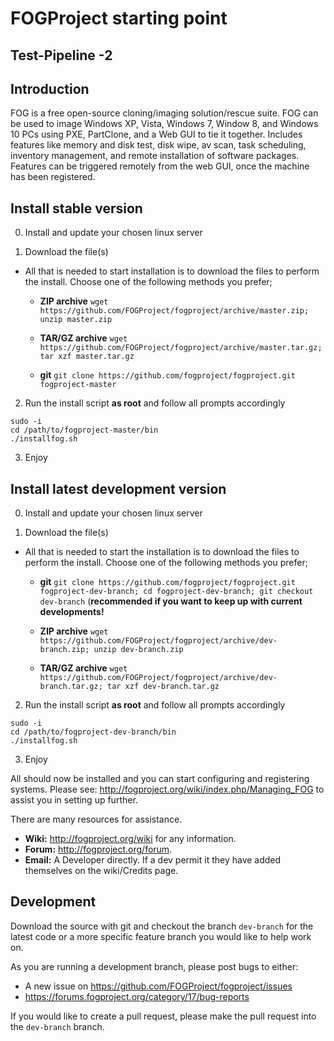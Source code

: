 # FOGProject starting point

## Test-Pipeline -2

## Introduction

 FOG is a free open-source cloning/imaging solution/rescue suite. FOG can be used to image Windows XP, Vista, Windows 7, Window 8, and Windows 10 PCs using PXE, PartClone, and a Web GUI to tie it together. Includes features like memory and disk test, disk wipe, av scan, task scheduling, inventory management, and remote installation of software packages. Features can be triggered remotely from the web GUI, once the machine has been registered.

## Install stable version

0. Install and update your chosen linux server

1. Download the file(s)

* All that is needed to start installation is to download the files to perform the install. Choose one of the following methods you prefer;

  * **ZIP archive** `wget https://github.com/FOGProject/fogproject/archive/master.zip; unzip master.zip`

  * **TAR/GZ archive** `wget https://github.com/FOGProject/fogproject/archive/master.tar.gz; tar xzf master.tar.gz`

  * **git** `git clone https://github.com/fogproject/fogproject.git fogproject-master`

2. Run the install script **as root** and follow all prompts accordingly

```
sudo -i
cd /path/to/fogproject-master/bin
./installfog.sh
```

3. Enjoy

## Install latest development version

0. Install and update your chosen linux server

1. Download the file(s)

* All that is needed to start the installation is to download the files to perform the install. Choose one of the following methods you prefer;

  * **git** `git clone https://github.com/fogproject/fogproject.git fogproject-dev-branch; cd fogproject-dev-branch; git checkout dev-branch` (**recommended if you want to keep up with current developments!**

  * **ZIP archive** `wget https://github.com/FOGProject/fogproject/archive/dev-branch.zip; unzip dev-branch.zip`

  * **TAR/GZ archive** `wget https://github.com/FOGProject/fogproject/archive/dev-branch.tar.gz; tar xzf dev-branch.tar.gz`

2. Run the install script **as root** and follow all prompts accordingly

```
sudo -i
cd /path/to/fogproject-dev-branch/bin
./installfog.sh
```
3. Enjoy

All should now be installed and you can start configuring and registering systems. Please see: http://fogproject.org/wiki/index.php/Managing_FOG to assist you in setting up further.

There are many resources for assistance.
 - **Wiki:** http://fogproject.org/wiki for any information.
 - **Forum:** http://fogproject.org/forum.
 - **Email:** A Developer directly. If a dev permit it they have added themselves on the wiki/Credits page.

## Development

 Download the source with git and checkout the branch `dev-branch` for the latest code or a more specific feature branch you would like to help work on.

 As you are running a development branch, please post bugs to either:

 - A new issue on https://github.com/FOGProject/fogproject/issues
 - https://forums.fogproject.org/category/17/bug-reports

 If you would like to create a pull request, please make the pull request into the `dev-branch` branch.
